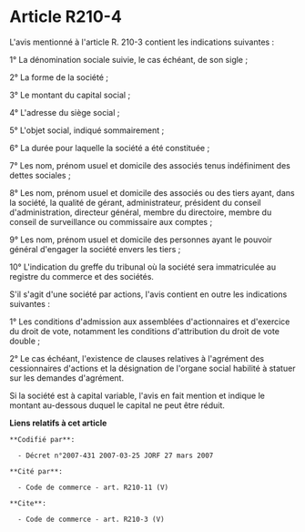 # Article R210-4

L'avis mentionné à l'article R. 210-3 contient les indications suivantes : 

1° La dénomination sociale suivie, le cas échéant, de son sigle ; 

2° La forme de la société ; 

3° Le montant du capital social ; 

4° L'adresse du siège social ; 

5° L'objet social, indiqué sommairement ; 

6° La durée pour laquelle la société a été constituée ; 

7° Les nom, prénom usuel et domicile des associés tenus indéfiniment des dettes sociales ; 

8° Les nom, prénom usuel et domicile des associés ou des tiers ayant, dans la société, la qualité de gérant, administrateur,
président du conseil d'administration, directeur général, membre du directoire, membre du conseil de surveillance ou
commissaire aux comptes ; 

9° Les nom, prénom usuel et domicile des personnes ayant le pouvoir général d'engager la société envers les tiers ; 

10° L'indication du greffe du tribunal où la société sera immatriculée au registre du commerce et des sociétés. 

S'il s'agit d'une société par actions, l'avis contient en outre les indications suivantes : 

1° Les conditions d'admission aux assemblées d'actionnaires et d'exercice du droit de vote, notamment les conditions
d'attribution du droit de vote double ; 

2° Le cas échéant, l'existence de clauses relatives à l'agrément des cessionnaires d'actions et la désignation de l'organe
social habilité à statuer sur les demandes d'agrément. 

Si la société est à capital variable, l'avis en fait mention et indique le montant au-dessous duquel le capital ne peut être
réduit.

**Liens relatifs à cet article**

	**Codifié par**:

	  - Décret n°2007-431 2007-03-25 JORF 27 mars 2007

	**Cité par**:

	  - Code de commerce - art. R210-11 (V)

	**Cite**:

	  - Code de commerce - art. R210-3 (V)

